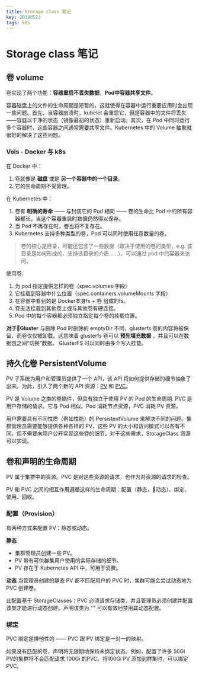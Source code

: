 ```yaml
---
title: Storage class 笔记
key: 20180523
tags: k8s
---
```


# Storage class 笔记

## 卷 volume

卷实现了两个功能：**容器重启不丢失数据**，**Pod中容器共享文件**。

容器磁盘上的文件的生命周期是短暂的，这就使得在容器中运行重要应用时会出现一些问题。首先，当容器崩溃时，kubelet 会重启它，但是容器中的文件将丢失——容器以干净的状态（镜像最初的状态）重新启动。其次，在 Pod 中同时运行多个容器时，这些容器之间通常需要共享文件。Kubernetes 中的 Volume 抽象就很好的解决了这些问题。

### Vols - Docker 与 k8s

在 Docker 中：
1. 卷就像是 **磁盘** 或是 **另一个容器中的一个目录**。
2. 它的生命周期不受管理。

在 Kubernetes 中：
1. 卷有 **明确的寿命** —— 与封装它的 Pod 相同 —— 卷的生命比 Pod 中的所有容器都长，当这个容器重启时数据仍然得以保存。
2. 当 Pod 不再存在时，卷也将不复存在。
3. Kubernetes 支持多种类型的卷，Pod 可以同时使用任意数量的卷。

> 卷的核心是目录，可能还包含了一些数据（取决于使用的卷的类型，e.g. 该目录是如何形成的、支持该目录的介质……），可以通过 pod 中的容器来访问。

使用卷:
1. 为 pod 指定提供怎样的卷（spec.volumes 字段）
2. 它挂载到容器中什么位置（spec.containers.volumeMounts 字段）
3. 在容器中看到的是 Docker本身fs + 卷 组成的fs。
4. 卷无法挂载到其他卷上或与其他卷有硬连接。
5. Pod 中的每个容器都必须独立指定每个卷的挂载位置。

**对于Gluster**
与删除 Pod 时删除的 emptyDir 不同，glusterfs 卷的内容将被保留，而卷仅仅被卸载。这意味着 glusterfs 卷可以 **预先填充数据** ，并且可以在数据包之间“切换”数据。 GlusterFS 可以同时由多个写入挂载。


## 持久化卷 PersistentVolume

PV 子系统为用户和管理员提供了一个 API，该 API 将如何提供存储的细节抽象了出来。为此，引入了两个新的 API 资源：[PV](https://k8smeetup.github.io/docs/concepts/storage/volumes/) 和 [PVC](https://k8smeetup.github.io/docs/concepts/storage/persistent-volumes/)。

PV 是 Volume 之类的卷插件，但具有独立于使用 PV 的 Pod 的生命周期.
PVC 是用户存储的请求。它与 Pod 相似。Pod 消耗节点资源，PVC 消耗 PV 资源。

用户需要具有不同性质（例如性能）的 PersistentVolume 来解决不同的问题。集群管理员需要能够提供各种各样的 PV，这些 PV 的大小和访问模式可以各有不同，但不需要向用户公开实现这些卷的细节。对于这些需求，StorageClass 资源可以实现。

## 卷和声明的生命周期

PV 属于集群中的资源。PVC 是对这些资源的请求，也作为对资源的请求的检查。

PV 和 PVC 之间的相互作用遵循这样的生命周期：配置（静态，动态）、绑定、使用、回收。

### 配置（Provision）

有两种方式来配置 PV：静态或动态。

**静态**
* 集群管理员创建一些 PV。
* PV 带有可供群集用户使用的实际存储的细节。
* PV 存在于 Kubernetes API 中，可用于消费。

**动态**
当管理员创建的静态 PV 都不匹配用户的 PVC 时，集群可能会尝试动态地为 PVC 创建卷。

此配置基于 StorageClasses：PVC 必须请求存储类，并且管理员必须创建并配置该类才能进行动态创建。声明该类为 "" 可以有效地禁用其动态配置。

### 绑定
PVC 绑定是排他性的 —— PVC 跟 PV 绑定是一对一的映射。

如果没有匹配的卷，声明将无限期地保持未绑定状态。例如，配置了许多 50Gi PV的集群将不会匹配请求 100Gi 的PVC。将100Gi PV 添加到群集时，可以绑定 PVC。

### 

